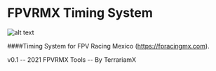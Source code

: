 # FPVRMX Timing System 

![alt text](https://www.fpvracingmx.com/wp-content/uploads/2020/12/fpvracinglogo-1080p-1-e1607093671897.png)

####Timing System for FPV Racing Mexico (https://fpracingmx.com).

v0.1 -- 2021 FPVRMX Tools -- By TerrariamX
